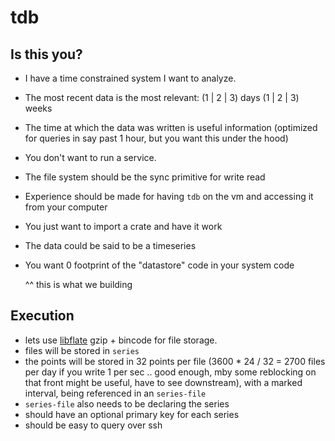 # tdb

## Is this you?

- I have a time constrained system I want to analyze.
- The most recent data is the most relevant: (1 | 2 | 3) days (1 | 2 | 3) weeks
- The time at which the data was written is useful information (optimized for queries in say past 1 hour, but you want this under the hood)
- You don't want to run a service.
- The file system should be the sync primitive for write read
- Experience should be made for having `tdb` on the vm and accessing it from your computer
- You just want to import a crate and have it work
- The data could be said to be a timeseries
- You want 0 footprint of the "datastore" code in your system code

  ^^ this is what we building

## Execution

- lets use [libflate](https://crates.io/crates/libflate) gzip + bincode for file storage.
- files will be stored in `series`
- the points will be stored in 32 points per file (3600 \* 24 / 32 = 2700 files per day if you write 1 per sec .. good enough, mby some reblocking on that front might be useful, have to see downstream), with a marked interval, being referenced in an `series-file`
- `series-file` also needs to be declaring the series
- should have an optional primary key for each series
- should be easy to query over ssh

